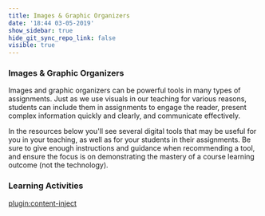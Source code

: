 ```yaml
---
title: Images & Graphic Organizers
date: '18:44 03-05-2019'
show_sidebar: true
hide_git_sync_repo_link: false
visible: true
---
```


### Images & Graphic Organizers

Images and graphic organizers can be powerful tools in many types of assignments. Just as we use visuals in our teaching for various reasons, students can include them in assignments to engage the reader, present complex information quickly and clearly, and communicate effectively.

In the resources below you'll see several digital tools that may be useful for you in your teaching, as well as for your students in their assignments.  Be sure to give enough instructions and guidance when recommending a tool, and ensure the focus is on demonstrating the mastery of a course learning outcome (not the technology).


### Learning Activities
[plugin:content-inject](../../_4-10)
